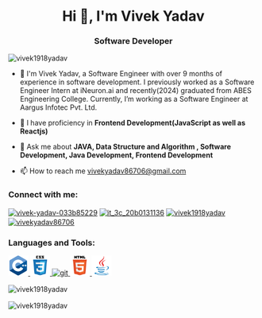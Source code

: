 <h1 align="center">Hi 👋, I'm Vivek Yadav</h1>
<h3 align="center">Software Developer</h3>

<p align="left"> <img src="https://komarev.com/ghpvc/?username=vivek1918yadav&label=Profile%20views&color=0e75b6&style=flat" alt="vivek1918yadav" /> </p>

- 🔭 I'm Vivek Yadav, a Software Engineer with over 9 months of experience in software development. I previously worked as a Software Engineer Intern at iNeuron.ai and recently(2024) graduated from ABES Engineering College. Currently, I’m working as a Software Engineer at Aargus Infotec Pvt. Ltd.
- 🌱 I have proficiency in **Frontend Development(JavaScript as well as Reactjs)**

- 💬 Ask me about **JAVA, Data Structure and Algorithm , Software Development, Java Development, Frontend Development**

- 📫 How to reach me  vivekyadav86706@gmail.com

<h3 align="left">Connect with me:</h3>
<p align="left">
<a href="https://linkedin.com/in/vivek-yadav-033b85229" target="blank"><img align="center" src="https://raw.githubusercontent.com/rahuldkjain/github-profile-readme-generator/master/src/images/icons/Social/linked-in-alt.svg" alt="vivek-yadav-033b85229" height="30" width="40" /></a>
<a href="https://www.hackerrank.com/it_3c_20b0131136" target="blank"><img align="center" src="https://raw.githubusercontent.com/rahuldkjain/github-profile-readme-generator/master/src/images/icons/Social/hackerrank.svg" alt="it_3c_20b0131136" height="30" width="40" /></a>
<a href="https://www.leetcode.com/vivek1918yadav" target="blank"><img align="center" src="https://raw.githubusercontent.com/rahuldkjain/github-profile-readme-generator/master/src/images/icons/Social/leet-code.svg" alt="vivek1918yadav" height="30" width="40" /></a>
<a href="https://auth.geeksforgeeks.org/user/vivekyadav86706" target="blank"><img align="center" src="https://raw.githubusercontent.com/rahuldkjain/github-profile-readme-generator/master/src/images/icons/Social/geeks-for-geeks.svg" alt="vivekyadav86706" height="30" width="40" /></a>
</p>

<h3 align="left">Languages and Tools:</h3>
<p align="left">  <a href="https://www.w3schools.com/cpp/" target="_blank" rel="noreferrer"> <img src="https://raw.githubusercontent.com/devicons/devicon/master/icons/cplusplus/cplusplus-original.svg" alt="cplusplus" width="40" height="40"/> </a> <a href="https://www.w3schools.com/css/" target="_blank" rel="noreferrer"> <img src="https://raw.githubusercontent.com/devicons/devicon/master/icons/css3/css3-original-wordmark.svg" alt="css3" width="40" height="40"/> </a> <a href="https://git-scm.com/" target="_blank" rel="noreferrer"> <img src="https://www.vectorlogo.zone/logos/git-scm/git-scm-icon.svg" alt="git" width="40" height="40"/> </a> <a href="https://www.w3.org/html/" target="_blank" rel="noreferrer"> <img src="https://raw.githubusercontent.com/devicons/devicon/master/icons/html5/html5-original-wordmark.svg" alt="html5" width="40" height="40"/> </a> <a href="https://www.java.com" target="_blank" rel="noreferrer"> <img src="https://raw.githubusercontent.com/devicons/devicon/master/icons/java/java-original.svg" alt="java" width="40" height="40"/> </a></p>

<p><img align="center" src="https://github-readme-stats.vercel.app/api/top-langs?username=vivek1918yadav&show_icons=true&locale=en&layout=compact" alt="vivek1918yadav" /></p>

<p><img align="center" src="https://github-readme-streak-stats.herokuapp.com/?user=vivek1918yadav&" alt="vivek1918yadav" /></p>

